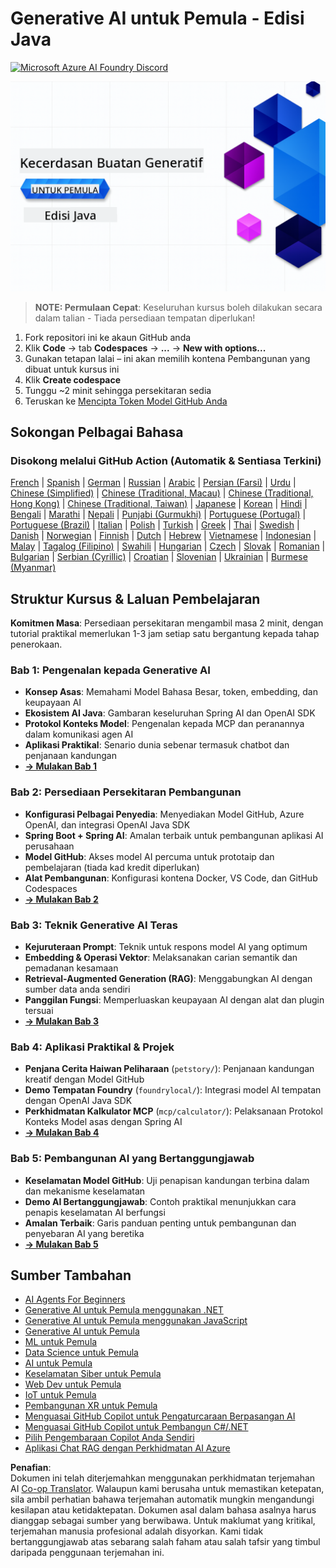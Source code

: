 <!--
CO_OP_TRANSLATOR_METADATA:
{
  "original_hash": "79df2d245c12d6b8ad57148fd049f106",
  "translation_date": "2025-07-23T12:28:55+00:00",
  "source_file": "README.md",
  "language_code": "ms"
}
-->
# Generative AI untuk Pemula - Edisi Java
[![Microsoft Azure AI Foundry Discord](https://dcbadge.limes.pink/api/server/ByRwuEEgH4)](https://discord.com/invite/ByRwuEEgH4)

![Generative AI untuk Pemula - Edisi Java](../../translated_images/beg-genai-series.61edc4a6b2cc54284fa2d70eda26dc0ca2669e26e49655b842ea799cd6e16d2a.ms.png)

> **NOTE: Permulaan Cepat**: Keseluruhan kursus boleh dilakukan secara dalam talian - Tiada persediaan tempatan diperlukan!
1. Fork repositori ini ke akaun GitHub anda
2. Klik **Code** → tab **Codespaces** → **...** → **New with options...**
3. Gunakan tetapan lalai – ini akan memilih kontena Pembangunan yang dibuat untuk kursus ini
4. Klik **Create codespace**
5. Tunggu ~2 minit sehingga persekitaran sedia
6. Teruskan ke [Mencipta Token Model GitHub Anda](./02-SetupDevEnvironment/README.md#step-2-create-a-github-personal-access-token)

## Sokongan Pelbagai Bahasa

### Disokong melalui GitHub Action (Automatik & Sentiasa Terkini)

[French](../fr/README.md) | [Spanish](../es/README.md) | [German](../de/README.md) | [Russian](../ru/README.md) | [Arabic](../ar/README.md) | [Persian (Farsi)](../fa/README.md) | [Urdu](../ur/README.md) | [Chinese (Simplified)](../zh/README.md) | [Chinese (Traditional, Macau)](../mo/README.md) | [Chinese (Traditional, Hong Kong)](../hk/README.md) | [Chinese (Traditional, Taiwan)](../tw/README.md) | [Japanese](../ja/README.md) | [Korean](../ko/README.md) | [Hindi](../hi/README.md) | [Bengali](../bn/README.md) | [Marathi](../mr/README.md) | [Nepali](../ne/README.md) | [Punjabi (Gurmukhi)](../pa/README.md) | [Portuguese (Portugal)](../pt/README.md) | [Portuguese (Brazil)](../br/README.md) | [Italian](../it/README.md) | [Polish](../pl/README.md) | [Turkish](../tr/README.md) | [Greek](../el/README.md) | [Thai](../th/README.md) | [Swedish](../sv/README.md) | [Danish](../da/README.md) | [Norwegian](../no/README.md) | [Finnish](../fi/README.md) | [Dutch](../nl/README.md) | [Hebrew](../he/README.md) | [Vietnamese](../vi/README.md) | [Indonesian](../id/README.md) | [Malay](./README.md) | [Tagalog (Filipino)](../tl/README.md) | [Swahili](../sw/README.md) | [Hungarian](../hu/README.md) | [Czech](../cs/README.md) | [Slovak](../sk/README.md) | [Romanian](../ro/README.md) | [Bulgarian](../bg/README.md) | [Serbian (Cyrillic)](../sr/README.md) | [Croatian](../hr/README.md) | [Slovenian](../sl/README.md) | [Ukrainian](../uk/README.md) | [Burmese (Myanmar)](../my/README.md)

## Struktur Kursus & Laluan Pembelajaran

**Komitmen Masa**: Persediaan persekitaran mengambil masa 2 minit, dengan tutorial praktikal memerlukan 1-3 jam setiap satu bergantung kepada tahap penerokaan.

### **Bab 1: Pengenalan kepada Generative AI**
- **Konsep Asas**: Memahami Model Bahasa Besar, token, embedding, dan keupayaan AI
- **Ekosistem AI Java**: Gambaran keseluruhan Spring AI dan OpenAI SDK
- **Protokol Konteks Model**: Pengenalan kepada MCP dan peranannya dalam komunikasi agen AI
- **Aplikasi Praktikal**: Senario dunia sebenar termasuk chatbot dan penjanaan kandungan
- **[→ Mulakan Bab 1](./01-IntroToGenAI/README.md)**

### **Bab 2: Persediaan Persekitaran Pembangunan**
- **Konfigurasi Pelbagai Penyedia**: Menyediakan Model GitHub, Azure OpenAI, dan integrasi OpenAI Java SDK
- **Spring Boot + Spring AI**: Amalan terbaik untuk pembangunan aplikasi AI perusahaan
- **Model GitHub**: Akses model AI percuma untuk prototaip dan pembelajaran (tiada kad kredit diperlukan)
- **Alat Pembangunan**: Konfigurasi kontena Docker, VS Code, dan GitHub Codespaces
- **[→ Mulakan Bab 2](./02-SetupDevEnvironment/README.md)**

### **Bab 3: Teknik Generative AI Teras**
- **Kejuruteraan Prompt**: Teknik untuk respons model AI yang optimum
- **Embedding & Operasi Vektor**: Melaksanakan carian semantik dan pemadanan kesamaan
- **Retrieval-Augmented Generation (RAG)**: Menggabungkan AI dengan sumber data anda sendiri
- **Panggilan Fungsi**: Memperluaskan keupayaan AI dengan alat dan plugin tersuai
- **[→ Mulakan Bab 3](./03-CoreGenerativeAITechniques/README.md)**

### **Bab 4: Aplikasi Praktikal & Projek**
- **Penjana Cerita Haiwan Peliharaan** (`petstory/`): Penjanaan kandungan kreatif dengan Model GitHub
- **Demo Tempatan Foundry** (`foundrylocal/`): Integrasi model AI tempatan dengan OpenAI Java SDK
- **Perkhidmatan Kalkulator MCP** (`mcp/calculator/`): Pelaksanaan Protokol Konteks Model asas dengan Spring AI
- **[→ Mulakan Bab 4](./04-PracticalSamples/README.md)**

### **Bab 5: Pembangunan AI yang Bertanggungjawab**
- **Keselamatan Model GitHub**: Uji penapisan kandungan terbina dalam dan mekanisme keselamatan
- **Demo AI Bertanggungjawab**: Contoh praktikal menunjukkan cara penapis keselamatan AI berfungsi
- **Amalan Terbaik**: Garis panduan penting untuk pembangunan dan penyebaran AI yang beretika
- **[→ Mulakan Bab 5](./05-ResponsibleGenAI/README.md)**

## Sumber Tambahan 

- [AI Agents For Beginners](https://github.com/microsoft/ai-agents-for-beginners)
- [Generative AI untuk Pemula menggunakan .NET](https://github.com/microsoft/Generative-AI-for-beginners-dotnet)
- [Generative AI untuk Pemula menggunakan JavaScript](https://github.com/microsoft/generative-ai-with-javascript)
- [Generative AI untuk Pemula](https://github.com/microsoft/generative-ai-for-beginners)
- [ML untuk Pemula](https://aka.ms/ml-beginners)
- [Data Science untuk Pemula](https://aka.ms/datascience-beginners)
- [AI untuk Pemula](https://aka.ms/ai-beginners)
- [Keselamatan Siber untuk Pemula](https://github.com/microsoft/Security-101)
- [Web Dev untuk Pemula](https://aka.ms/webdev-beginners)
- [IoT untuk Pemula](https://aka.ms/iot-beginners)
- [Pembangunan XR untuk Pemula](https://github.com/microsoft/xr-development-for-beginners)
- [Menguasai GitHub Copilot untuk Pengaturcaraan Berpasangan AI](https://aka.ms/GitHubCopilotAI)
- [Menguasai GitHub Copilot untuk Pembangun C#/.NET](https://github.com/microsoft/mastering-github-copilot-for-dotnet-csharp-developers)
- [Pilih Pengembaraan Copilot Anda Sendiri](https://github.com/microsoft/CopilotAdventures)
- [Aplikasi Chat RAG dengan Perkhidmatan AI Azure](https://github.com/Azure-Samples/azure-search-openai-demo-java)

**Penafian**:  
Dokumen ini telah diterjemahkan menggunakan perkhidmatan terjemahan AI [Co-op Translator](https://github.com/Azure/co-op-translator). Walaupun kami berusaha untuk memastikan ketepatan, sila ambil perhatian bahawa terjemahan automatik mungkin mengandungi kesilapan atau ketidaktepatan. Dokumen asal dalam bahasa asalnya harus dianggap sebagai sumber yang berwibawa. Untuk maklumat yang kritikal, terjemahan manusia profesional adalah disyorkan. Kami tidak bertanggungjawab atas sebarang salah faham atau salah tafsir yang timbul daripada penggunaan terjemahan ini.